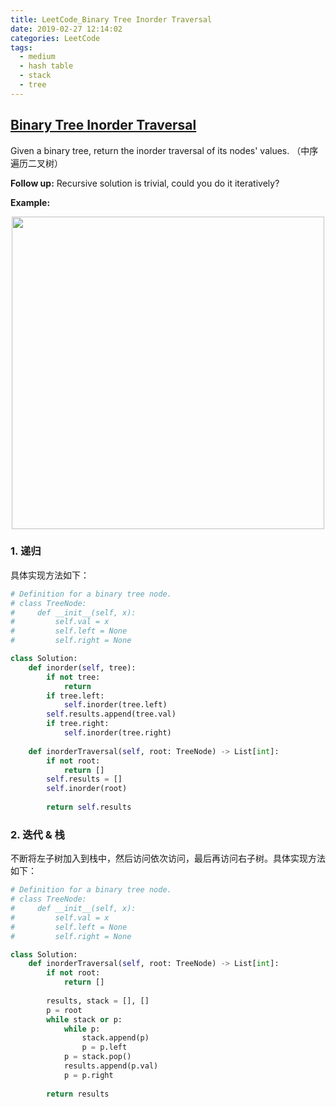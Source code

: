 ```yaml
---
title: LeetCode_Binary Tree Inorder Traversal
date: 2019-02-27 12:14:02
categories: LeetCode
tags: 
  - medium
  - hash table
  - stack
  - tree
---
```


## [Binary Tree Inorder Traversal](https://leetcode.com/problems/binary-tree-inorder-traversal/)

Given a binary tree, return the inorder traversal of its nodes' values.
（中序遍历二叉树）

<!--more-->

**Follow up:** Recursive solution is trivial, could you do it iteratively?

**Example:** 

<div align=center>
	<img src="/images/leetcode_94.png" width = "500" align=center/>
</div>

### 1. 递归
具体实现方法如下：

```python
# Definition for a binary tree node.
# class TreeNode:
#     def __init__(self, x):
#         self.val = x
#         self.left = None
#         self.right = None

class Solution:
    def inorder(self, tree):
        if not tree:
            return
        if tree.left:
            self.inorder(tree.left)
        self.results.append(tree.val)
        if tree.right:
            self.inorder(tree.right)
    
    def inorderTraversal(self, root: TreeNode) -> List[int]:   
        if not root:
            return []
        self.results = []
        self.inorder(root)
        
        return self.results
```

### 2. 迭代 & 栈
不断将左子树加入到栈中，然后访问依次访问，最后再访问右子树。具体实现方法如下：
```python
# Definition for a binary tree node.
# class TreeNode:
#     def __init__(self, x):
#         self.val = x
#         self.left = None
#         self.right = None

class Solution:
    def inorderTraversal(self, root: TreeNode) -> List[int]:   
        if not root:
            return []
        
        results, stack = [], []
        p = root
        while stack or p:
            while p:
                stack.append(p)
                p = p.left
            p = stack.pop()
            results.append(p.val)
            p = p.right
            
        return results
```